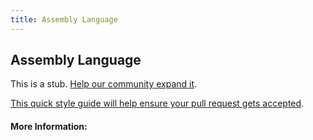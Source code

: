 ```yaml
---
title: Assembly Language
---
```


## Assembly Language

This is a stub. [Help our community expand it](https://github.com/freeCodeCamp/guide-articles/tree/master/articles/Computer-Science/Assembly-Language/index.md).

[This quick style guide will help ensure your pull request gets accepted](https://github.com/freeCodeCamp/guide-articles/blob/master/README.md).

<!-- The article goes here, in GitHub-flavored Markdown. Feel free to add YouTube videos, images, and CodePen/JSBin embeds  -->

#### More Information:
<!-- Please add any articles you think might be helpful to read before writing the article -->


